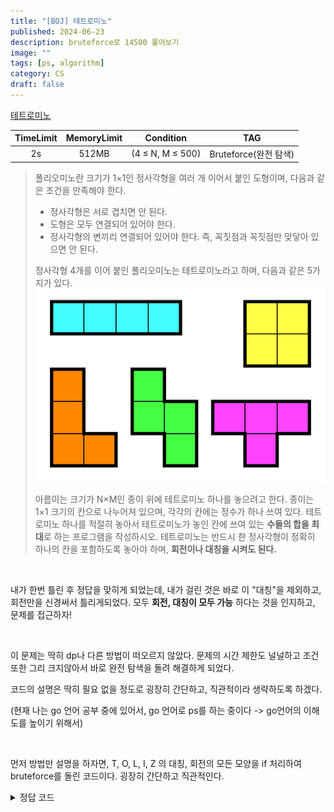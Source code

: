 ```yaml
---
title: "[BOJ] 테트로미노"
published: 2024-06-23
description: bruteforce로 14500 풀어보기
image: ""
tags: [ps, algorithm]
category: CS
draft: false
---
```


[테트로미노](https://www.acmicpc.net/problem/1955)

| TimeLimit | MemoryLimit |    Condition     |        TAG         |
|:---------:|:-----------:|:----------------:|:------------------:|
|    2s     |    512MB    | (4 ≤ N, M ≤ 500) | Bruteforce(완전 탐색)  |


> 폴리오미노란 크기가 1×1인 정사각형을 여러 개 이어서 붙인 도형이며, 다음과 같은 조건을 만족해야 한다.
> * 정사각형은 서로 겹치면 안 된다.
> * 도형은 모두 연결되어 있어야 한다.
> * 정사각형의 변끼리 연결되어 있어야 한다. 즉, 꼭짓점과 꼭짓점만 맞닿아 있으면 안 된다.
> 
> 정사각형 4개를 이어 붙인 폴리오미노는 테트로미노라고 하며, 다음과 같은 5가지가 있다.
> ![tetrio](./img.png)
> 
> 아름이는 크기가 N×M인 종이 위에 테트로미노 하나를 놓으려고 한다. 종이는 1×1 크기의 칸으로 나누어져 있으며, 각각의 칸에는 정수가 하나 쓰여 있다.
> 테트로미노 하나를 적절히 놓아서 테트로미노가 놓인 칸에 쓰여 있는 **수들의 합을 최대**로 하는 프로그램을 작성하시오.
> 테트로미노는 반드시 한 정사각형이 정확히 하나의 칸을 포함하도록 놓아야 하며, **회전이나 대칭을 시켜도 된다.**


<br>

내가 한번 틀린 후 정답을 맞히게 되었는데, 내가 걸린 것은 바로 이 "대칭"을 제외하고, 회전만을 신경써서 틀리게되었다.
모두 **회전, 대칭이 모두 가능** 하다는 것을 인지하고, 문제를 접근하자!

<br>

이 문제는 딱히 dp나 다른 방법이 떠오르지 않았다. 문제의 시간 제한도 널널하고 조건 또한 그리 크지않아서
바로 완전 탐색을 돌려 해결하게 되었다.

코드의 설명은 딱히 필요 없을 정도로 굉장히 간단하고, 직관적이라 생략하도록 하겠다.

(현재 나는 go 언어 공부 중에 있어서, go 언어로 ps를 하는 중이다 -> go언어의 이해도를 높이기 위해서)

<br>

먼저 방법만 설명을 하자면,
T, O, L, I, Z 의 대칭, 회전의 모든 모양을 if 처리하여 bruteforce를 돌린 코드이다.
굉장히 간단하고 직관적인다.

<details>
<summary> 정답 코드 </summary>

Go 언어에서 지원하는 기본적인 fmt.Scanf()는 입력을 받는 속도가 느리기 때문에 ps에 활용할때는 시간 초과가 나기 쉽다고 합니다.
그래서 bufio, os에 있는 reader, writer을 선언하고, 입력을 빠르게 받을 수 있도록 Fscan을 통해서 입력을 받았습니다.

다른 블로그를 찾아보니 딱히 reader, writer를 close 해줄 필요는 없는 것 같습니다(in ps)

```go
package main

import (
	"bufio"
	"fmt"
	"os"
)

var board [501][501]int
var n, m int

type pos struct {
	x int
	y int
}

func mymax(a, b int) int {
	if a > b {
		return a
	}
	return b
}

func solution(pos pos, cost int) int {

	if pos.x > m-1 {
		pos.x = 0
		pos.y += 1
		return solution(pos, cost)
	}
	if pos.y >= n {
		return cost
	}

	// L 4가지
	if pos.y < n-2 {
		if pos.x > 0 {
			cost = mymax(cost, board[pos.y][pos.x]+board[pos.y+1][pos.x]+board[pos.y][pos.x-1]+board[pos.y+2][pos.x])
			cost = mymax(cost, board[pos.y][pos.x]+board[pos.y+1][pos.x]+board[pos.y+2][pos.x-1]+board[pos.y+2][pos.x])
		}
		if pos.x < m-1 {
			cost = mymax(cost, board[pos.y][pos.x]+board[pos.y+1][pos.x]+board[pos.y+2][pos.x+1]+board[pos.y+2][pos.x])
			cost = mymax(cost, board[pos.y][pos.x]+board[pos.y+1][pos.x]+board[pos.y][pos.x+1]+board[pos.y+2][pos.x])

		}
	}
	if pos.x > 0 && pos.x < m-1 {
		if pos.y > 0 {
			cost = mymax(cost, board[pos.y][pos.x]+board[pos.y-1][pos.x+1]+board[pos.y][pos.x+1]+board[pos.y][pos.x-1])
			cost = mymax(cost, board[pos.y][pos.x]+board[pos.y-1][pos.x-1]+board[pos.y][pos.x+1]+board[pos.y][pos.x-1])

		}
		if pos.y < n-1 {
			cost = mymax(cost, board[pos.y][pos.x]+board[pos.y+1][pos.x-1]+board[pos.y][pos.x+1]+board[pos.y][pos.x-1])
			cost = mymax(cost, board[pos.y][pos.x]+board[pos.y+1][pos.x+1]+board[pos.y][pos.x+1]+board[pos.y][pos.x-1])

		}
	}

	// I 2가지
	if pos.y > 2 { // 세로
		cost = mymax(cost, board[pos.y-3][pos.x]+board[pos.y-2][pos.x]+board[pos.y-1][pos.x]+board[pos.y][pos.x])
	}
	if pos.x < m-3 {
		cost = mymax(cost, board[pos.y][pos.x]+board[pos.y][pos.x+1]+board[pos.y][pos.x+2]+board[pos.y][pos.x+3])
	}
	// O 1가지
	if pos.x < m-1 && pos.y < n-1 {
		cost = mymax(cost, board[pos.y][pos.x]+board[pos.y+1][pos.x]+board[pos.y][pos.x+1]+board[pos.y+1][pos.x+1])
	}
	// Z 2가지
	if pos.y < n-2 {
		if pos.x < m-1 {
			cost = mymax(cost, board[pos.y][pos.x]+board[pos.y+1][pos.x]+board[pos.y+1][pos.x+1]+board[pos.y+2][pos.x+1])
		}
		if pos.x > 0 {
			cost = mymax(cost, board[pos.y][pos.x]+board[pos.y+1][pos.x]+board[pos.y+1][pos.x-1]+board[pos.y+2][pos.x-1])
		}
	}
	if pos.x < m-2 {
		if pos.y < n-1 {
			cost = mymax(cost, board[pos.y][pos.x]+board[pos.y][pos.x+1]+board[pos.y+1][pos.x+1]+board[pos.y+1][pos.x+2])
		}
		if pos.y > 0 {
			cost = mymax(cost, board[pos.y][pos.x]+board[pos.y][pos.x+1]+board[pos.y-1][pos.x+1]+board[pos.y-1][pos.x+2])
		}

	}
	// T 4가지
	if pos.x > 0 && pos.x < m-1 {
		if pos.y < n-1 {
			// ㅜ
			cost = mymax(cost, board[pos.y][pos.x]+board[pos.y+1][pos.x]+board[pos.y][pos.x+1]+board[pos.y][pos.x-1])
		}
		if pos.y > 0 {
			// ㅗ
			cost = mymax(cost, board[pos.y][pos.x]+board[pos.y][pos.x+1]+board[pos.y][pos.x-1]+board[pos.y-1][pos.x])
		}

	}
	if pos.y < n-2 {
		if pos.x > 0 {
			// ㅓ
			cost = mymax(cost, board[pos.y][pos.x]+board[pos.y+1][pos.x]+board[pos.y+1][pos.x-1]+board[pos.y+2][pos.x])
		}
		if pos.x < m-1 {
			// ㅏ
			cost = mymax(cost, board[pos.y][pos.x]+board[pos.y+1][pos.x]+board[pos.y+1][pos.x+1]+board[pos.y+2][pos.x])

		}
	}

	pos.x += 1
	return solution(pos, cost)

}

func main() {
	// helo
	// fmt.Println("hello")
	var reader *bufio.Reader = bufio.NewReader(os.Stdin)
	var writer *bufio.Writer = bufio.NewWriter(os.Stdout)
	// defer: 이를 호출한 함수의 리턴 직전에 실행한다.
	// Flush: 모든 데이터가 writer에 보내졌음을 의미 (꼭 써줘야한다!)
	defer writer.Flush()

	fmt.Fscanln(reader, &n, &m)

	for i := 0; i < n; i++ {
		for j := 0; j < m; j++ {
			_, err := fmt.Fscan(reader, &board[i][j])
			if err != nil {
				return
			}
		}
	}

	var current pos
	current.y = 0
	current.x = 0
	fmt.Println(solution(current, 0))

}
```
</details>